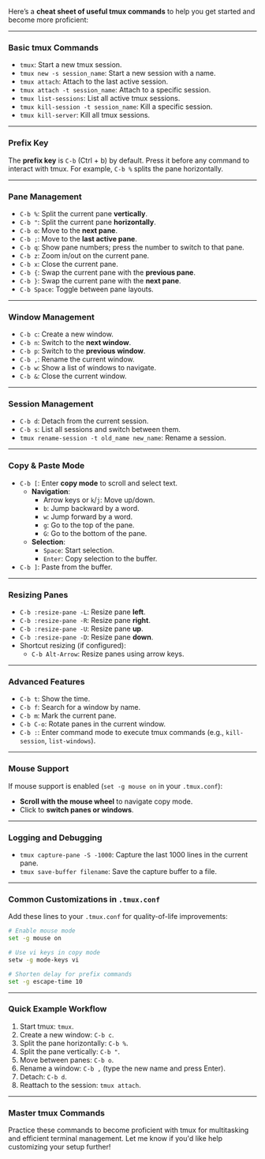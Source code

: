 Here’s a **cheat sheet of useful tmux commands** to help you get started and become more proficient:

---

### **Basic tmux Commands**
- `tmux`: Start a new tmux session.
- `tmux new -s session_name`: Start a new session with a name.
- `tmux attach`: Attach to the last active session.
- `tmux attach -t session_name`: Attach to a specific session.
- `tmux list-sessions`: List all active tmux sessions.
- `tmux kill-session -t session_name`: Kill a specific session.
- `tmux kill-server`: Kill all tmux sessions.

---

### **Prefix Key**
The **prefix key** is `C-b` (Ctrl + b) by default. Press it before any command to interact with tmux. For example, `C-b %` splits the pane horizontally.

---

### **Pane Management**
- `C-b %`: Split the current pane **vertically**.
- `C-b "`: Split the current pane **horizontally**.
- `C-b o`: Move to the **next pane**.
- `C-b ;`: Move to the **last active pane**.
- `C-b q`: Show pane numbers; press the number to switch to that pane.
- `C-b z`: Zoom in/out on the current pane.
- `C-b x`: Close the current pane.
- `C-b {`: Swap the current pane with the **previous pane**.
- `C-b }`: Swap the current pane with the **next pane**.
- `C-b Space`: Toggle between pane layouts.

---

### **Window Management**
- `C-b c`: Create a new window.
- `C-b n`: Switch to the **next window**.
- `C-b p`: Switch to the **previous window**.
- `C-b ,`: Rename the current window.
- `C-b w`: Show a list of windows to navigate.
- `C-b &`: Close the current window.

---

### **Session Management**
- `C-b d`: Detach from the current session.
- `C-b s`: List all sessions and switch between them.
- `tmux rename-session -t old_name new_name`: Rename a session.

---

### **Copy & Paste Mode**
- `C-b [`: Enter **copy mode** to scroll and select text.
  - **Navigation**:
    - Arrow keys or `k`/`j`: Move up/down.
    - `b`: Jump backward by a word.
    - `w`: Jump forward by a word.
    - `g`: Go to the top of the pane.
    - `G`: Go to the bottom of the pane.
  - **Selection**:
    - `Space`: Start selection.
    - `Enter`: Copy selection to the buffer.
- `C-b ]`: Paste from the buffer.

---

### **Resizing Panes**
- `C-b :resize-pane -L`: Resize pane **left**.
- `C-b :resize-pane -R`: Resize pane **right**.
- `C-b :resize-pane -U`: Resize pane **up**.
- `C-b :resize-pane -D`: Resize pane **down**.
- Shortcut resizing (if configured):
  - `C-b Alt-Arrow`: Resize panes using arrow keys.

---

### **Advanced Features**
- `C-b t`: Show the time.
- `C-b f`: Search for a window by name.
- `C-b m`: Mark the current pane.
- `C-b C-o`: Rotate panes in the current window.
- `C-b :`: Enter command mode to execute tmux commands (e.g., `kill-session`, `list-windows`).

---

### **Mouse Support**
If mouse support is enabled (`set -g mouse on` in your `.tmux.conf`):
- **Scroll with the mouse wheel** to navigate copy mode.
- Click to **switch panes or windows**.

---

### **Logging and Debugging**
- `tmux capture-pane -S -1000`: Capture the last 1000 lines in the current pane.
- `tmux save-buffer filename`: Save the capture buffer to a file.

---

### **Common Customizations in `.tmux.conf`**
Add these lines to your `.tmux.conf` for quality-of-life improvements:

```bash
# Enable mouse mode
set -g mouse on

# Use vi keys in copy mode
setw -g mode-keys vi

# Shorten delay for prefix commands
set -g escape-time 10
```

---

### **Quick Example Workflow**
1. Start tmux: `tmux`.
2. Create a new window: `C-b c`.
3. Split the pane horizontally: `C-b %`.
4. Split the pane vertically: `C-b "`.
5. Move between panes: `C-b o`.
6. Rename a window: `C-b ,` (type the new name and press Enter).
7. Detach: `C-b d`.
8. Reattach to the session: `tmux attach`.

---

### **Master tmux Commands**
Practice these commands to become proficient with tmux for multitasking and efficient terminal management. Let me know if you'd like help customizing your setup further!